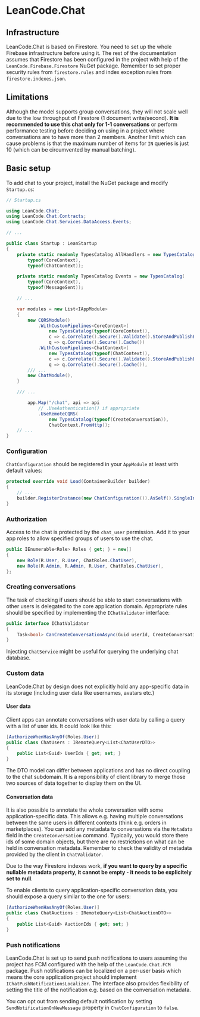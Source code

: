 # LeanCode.Chat

## Infrastructure

LeanCode.Chat is based on Firestore. You need to set up the whole Firebase infrastructure before using it. The rest of the documentation assumes that Firestore has been configured in the project with help of the `LeanCode.Firebase.Firestore` NuGet package. Remember to set proper security rules from `firestore.rules` and index exception rules from `firestore.indexes.json`.

## Limitations

Although the model supports group conversations, they will not scale well due to the low throughput of Firestore (1 document write/second). **It is recommended to use this chat only for 1-1 conversations** or perform performance testing before deciding on using in a project where conversations are to have more than 2 members. Another limit which can cause problems is that the maximum number of items for `IN` queries is just 10 (which can be circumvented by manual batching).

## Basic setup

To add chat to your project, install the NuGet package and modify `Startup.cs`:

```csharp
// Startup.cs

using LeanCode.Chat;
using LeanCode.Chat.Contracts;
using LeanCode.Chat.Services.DataAccess.Events;

// ...

public class Startup : LeanStartup
{
    private static readonly TypesCatalog AllHandlers = new TypesCatalog(
        typeof(CoreContext),
        typeof(ChatContext));

    private static readonly TypesCatalog Events = new TypesCatalog(
        typeof(CoreContext),
        typeof(MessageSent));

    // ...

    var modules = new List<IAppModule>
    {
        new CQRSModule()
            .WithCustomPipelines<CoreContext>(
                new TypesCatalog(typeof(CoreContext)),
                c => c.Correlate().Secure().Validate().StoreAndPublishEvents(),
                q => q.Correlate().Secure().Cache())
            .WithCustomPipelines<ChatContext>(
                new TypesCatalog(typeof(ChatContext)),
                c => c.Correlate().Secure().Validate().StoreAndPublishEvents(),
                q => q.Correlate().Secure().Cache()),
        /// ...
        new ChatModule(),
    }

    /// ...

        app.Map("/chat", api => api
            // .UseAuthentication() if appropriate
            .UseRemoteCQRS(
                new TypesCatalog(typeof(CreateConversation)),
                ChatContext.FromHttp));
    // ...
}
```

### Configuration

`ChatConfiguration` should be registered in your `AppModule` at least with default values:

```csharp
protected override void Load(ContainerBuilder builder)
{
    // ...
    builder.RegisterInstance(new ChatConfiguration()).AsSelf().SingleInstance();
}
```

### Authorization

Access to the chat is protected by the `chat_user` permission. Add it to your app roles to allow specified groups of users to use the chat.

```csharp
public IEnumerable<Role> Roles { get; } = new[]
{
    new Role(R.User, R.User, ChatRoles.ChatUser),
    new Role(R.Admin, R.Admin, R.User, ChatRoles.ChatUser),
};
```

### Creating conversations

The task of checking if users should be able to start conversations with other users is delegated to the core application domain. Appropriate rules should be specified by implementing the `IChatValidator` interface:

```csharp
public interface IChatValidator
{
    Task<bool> CanCreateConversationAsync(Guid userId, CreateConversation command, CancellationToken cancellationToken);
}
```

Injecting `ChatService` might be useful for querying the underlying chat database.

### Custom data

LeanCode.Chat by design does not explicitly hold any app-specific data in its storage (including user data like usernames, avatars etc.)

#### User data

Client apps can annotate conversations with user data by calling a query with a list of user ids. It could look like this:

```csharp
[AuthorizeWhenHasAnyOf(Roles.User)]
public class ChatUsers : IRemoteQuery<List<ChatUserDTO>>
{
    public List<Guid> UserIds { get; set; }
}
```

The DTO model can differ between applications and has no direct coupling to the chat subdomain. It is a reponsibility of client library to merge those two sources of data together to display them on the UI.

#### Conversation data

It is also possible to annotate the whole conversation with some application-specific data. This allows e.g. having multiple conversations between the same users in different contexts (think e.g. orders in marketplaces). You can add any metadata to conversations via the `Metadata` field in the `CreateConversation` command. Typically, you would store there ids of some domain objects, but there are no restrictions on what can be held in conversation metadata. Remember to check the validity of metadata provided by the client in `ChatValidator`.

Due to the way Firestore indexes work, **if you want to query by a specific nullable metadata property, it cannot be empty - it needs to be explicitely set to null**.

To enable clients to query application-specific conversation data, you should expose a query similar to the one for users:

```csharp
[AuthorizeWhenHasAnyOf(Roles.User)]
public class ChatAuctions : IRemoteQuery<List<ChatAuctionDTO>>
{
    public List<Guid> AuctionIds { get; set; }
}
```

### Push notifications

LeanCode.Chat is set up to send push notifications to users assuming the project has FCM configured with the help of the `LeanCode.Chat.FCM` package. Push notifications can be localized on a per-user basis which means the core application project should implement `IChatPushNotificationsLocalizer`. The interface also provides flexibility of setting the title of the notification e.g. based on the conversation metadata.

You can opt out from sending default notification by setting `SendNotificationOnNewMessage` property in `ChatConfiguration` to `false`.
